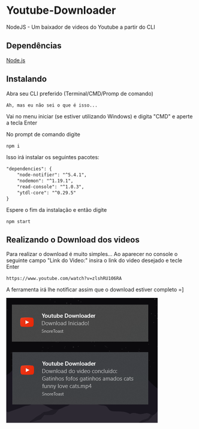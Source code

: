 # Youtube-Downloader
 NodeJS - Um baixador de videos do Youtube a partir do CLI

## Dependências

[Node.js](https://nodejs.org/)
 

## Instalando
Abra seu CLI preferido (Terminal/CMD/Promp de comando)

	Ah, mas eu não sei o que é isso...

Vai no menu iniciar (se estiver utilizando Windows) e digita "CMD" e aperte a tecla Enter

No prompt de comando digite
 
	npm i

Isso irá instalar os seguintes pacotes:

```
"dependencies": {
	"node-notifier": "^5.4.1",
	"nodemon": "^1.19.1",
	"read-console": "^1.0.3",
	"ytdl-core": "^0.29.5"
}
```
 
Espere o fim da instalação e então digite

	npm start

## Realizando o Download dos videos

Para realizar o download é muito simples...
Ao aparecer no console o seguinte campo "Link do Video:" insira o link do video desejado e tecle Enter

	https://www.youtube.com/watch?v=zlshRU106RA
 
A ferramenta irá lhe notificar assim que o download estiver completo =]

![image 1](https://github.com/BrunoS3D/Youtube-Downloader/blob/master/images/image01.png)

